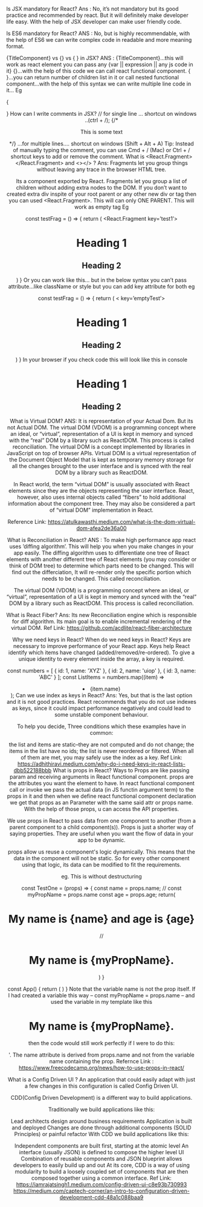 Is JSX mandatory for React?
Ans : No, it’s not mandatory but its good practice and recommended by react. But it will definitely make developer life easy. With the help of JSX developer can make user friendly code.

Is ES6 mandatory for React?
ANS : No, but is highly recommendable, with the help of ES6 we can write complex code in readable and more meaning format.

{TitleComponent} vs {} vs { } in JSX?
ANS : {TitleComponent}…this will work as react element you can pass any {var || expression || any js code in it} {}…with the help of this code we can call react functional component. { }…you can return number of children list in it or call nested functional component...with the help of this syntax we can write multiple line code in it… Eg

{<TitleComponent> 
<Header />
 <Body />
 <Footer/>
<TitleComponent/>}
How can I write comments in JSX?
// for single line … shortcut on windows ..(ctrl + /); {/*

This is some text

*/} …for multiple lines.... shortcut on windows (Shift + Alt + A) Tip: Instead of manually typing the comment, you can use Cmd + / (Mac) or Ctrl + / shortcut keys to add or remove the comment.
What is <React.Fragment></React.Fragment> and <></> ?
Ans: Fragments let you group things without leaving any trace in the browser HTML tree.

Its a component exported by React. Fragments let you group a list of children without adding extra nodes to the DOM. If you don’t want to created extra div inspite of your root parent or any other new div or tag then you can used <React.Fragment>. This will can only ONE PARENT. This will work as empty tag Eg

const testFrag = () => {
 return (
   <React.Fragment key=’test1’>
   <h1>Heading 1</h1>
   <h2>Heading 2</h2>
   </React.Fragment>
 )
}
Or you can work like this… but in the below syntax you can’t pass attribute…like className or style but you can add key attribute for both eg

const testFrag = () => {
 return (
   < key=’emptyTest’>
   <h1>Heading 1</h1>
   <h2>Heading 2</h2>
   </>
 )
}
In your browser if you check code this will look like this in console

<div id=”root”>
  <h1>Heading 1</h1>
  <h2>Heading 2</h2>	
</div>
What is Virtual DOM?
ANS: It is representation of your Actual Dom. But its not Actual DOM. The virtual DOM (VDOM) is a programming concept where an ideal, or “virtual”, representation of a UI is kept in memory and synced with the “real” DOM by a library such as ReactDOM. This process is called reconciliation. The virtual DOM is a concept implemented by libraries in JavaScript on top of browser APIs. Virtual DOM is a virtual representation of the Document Object Model that is kept as temporary memory storage for all the changes brought to the user interface and is synced with the real DOM by a library such as ReactDOM.

In React world, the term “virtual DOM” is usually associated with React elements since they are the objects representing the user interface. React, however, also uses internal objects called “fibers” to hold additional information about the component tree. They may also be considered a part of “virtual DOM” implementation in React.

Reference Link: https://atulkawasthi.medium.com/what-is-the-dom-virtual-dom-afea2de36a00

What is Reconciliation in React?
ANS : To make high performance app react uses ’diffing algorithm’. This will help you when you make changes in your app easily. The diffing algorithm uses to differentiate one tree of React elements with another different tree of React elements (you may consider or think of DOM tree) to determine which parts need to be changed. This will find out the differciation, It will re-render only the specific portion which needs to be changed. This called reconciliation.

The virtual DOM (VDOM) is a programming concept where an ideal, or “virtual”, representation of a UI is kept in memory and synced with the “real” DOM by a library such as ReactDOM. This process is called reconciliation.

What is React Fiber?
Ans: Its new Reconciliation engine which is responsible for diff algorithm. Its main goal is to enable incremental rendering of the virtual DOM. Ref Link: https://github.com/acdlite/react-fiber-architecture

Why we need keys in React? When do we need keys in React?
Keys are necessary to improve performance of your React app. Keys help React identify which items have changed (added/removed/re-ordered). To give a unique identity to every element inside the array, a key is required.

const numbers = [
 {
   id: 1,
   name: 'XYZ'
 },
 {
   id: 2,
   name: 'uiop'
 },
 {
   id: 3,
   name: 'ABC'
 }
];
const ListItems = numbers.map((item) =>
 <li key={item.id}>
   {item.name}
 </li>
);
Can we use index as keys in React?
Ans: Yes, but that is the last option and it is not good practices. React recommends that you do not use indexes as keys, since it could impact performance negatively and could lead to some unstable component behaviour.

To help you decide, Three conditions which these examples have in common:

the list and items are static–they are not computed and do not change;
the items in the list have no ids;
the list is never reordered or filtered. When all of them are met, you may safely use the index as a key. Ref Link: https://adhithiravi.medium.com/why-do-i-need-keys-in-react-lists-dbb522188bbb
What is props in React? Ways to
Props are like passing param and receiving arguments in React functional component. props are the attributes you want the element to have. In react functional component call or invoke we pass the actual data (in JS functin argument term) to the props in it and then when we define react functional component declaration we get that props as an Parameter with the same said attr or props name. With the help of those props, u can access the API properties.

We use props in React to pass data from one component to another (from a parent component to a child component(s)). Props is just a shorter way of saying properties. They are useful when you want the flow of data in your app to be dynamic.

props allow us reuse a component's logic dynamically. This means that the data in the component will not be static. So for every other component using that logic, its data can be modified to fit the requirements.

eg. This is without destructuring

 const TestOne = (props) => { <!-- {name, tool = 'Design'} with destructuring and default val-->
    const name = props.name;  // const myPropName = props.name
    const age = props.age;
    return(
        <div>
          <h1>My name is {name} and age is {age}</h1> // <h1>My name is {myPropName}.</h1>
        </div>
    )
 } 

const App() {
  return (
    <TestOne name='Zitopia' age='23'/>
  )
 }
Note that the variable name is not the prop itself. If I had created a variable this way – const myPropName = props.name – and used the variable in my template like this

<h1>My name is {myPropName}.</h1>
then the code would still work perfectly if I were to do this:

<TestOne name="Ihechikara" age="66"/>'.
The name attribute is derived from props.name and not from the variable name containing the prop. Refernce Link : https://www.freecodecamp.org/news/how-to-use-props-in-react/

What is a Config Driven UI ?
An application that could easily adapt with just a few changes in this configuration is called Config Driven UI.

CDD(Config Driven Development) is a different way to build applications.

Traditionally we build applications like this:

Lead architects design around business requirements Application is built and deployed Changes are done through additional components (SOLID Principles) or painful refactor With CDD we build applications like this:

Independent components are built first, starting at the atomic level An interface (usually JSON) is defined to compose the higher level UI Combination of reusable components and JSON blueprint allows developers to easily build up and out At its core, CDD is a way of using modularity to build a loosely coupled set of components that are then composed together using a common interface. Ref Link: https://iamrajatsingh1.medium.com/config-driven-ui-c8e93b730993 https://medium.com/captech-corner/an-intro-to-configuration-driven-development-cdd-48a1c088baa9